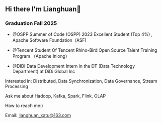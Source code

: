 
    
## Hi there  I'm Lianghuan👋 

### Graduation Fall 2025

- @OSPP Summer of Code (OSPP) 2023  Excellent Student (Top 4%) , Apache Software Foundation（ASF)

- @Tencent Student Of Tencent Rhino-Bird Open Source Talent Training Program （Apache Inlong）

- @DIDI Data Development Intern in the DT (Data Technology Department) at DiDi Global Inc

Interested in: Distributed, Data Synchronization, Data Governance, Stream Processing 

Ask me about Hadoop, Kafka, Spark, Flink, OLAP

How to reach me:)

Email: lianghuan_xatu@163.com  
<!-- 
<p align="center">
-->
<!--   <p align="center"> -->
<!--   <p align="center"> -->
<!--      <p align="center">
        <a href="https://github.com/lianghuan-xatu">
          <img src="https://komarev.com/ghpvc/?username=lianghuan-xatu&color=ff69b4&label=Views" /></a>
  </p>
</p> -->
